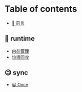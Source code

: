 # Table of contents

* [🎉 前言](README.md)

## 🧐 runtime

* [内存管理](runtime/memory.md)
* [垃圾回收](runtime/gc.md)

## 😉 sync

* [😀 Once](sync/once.md)
